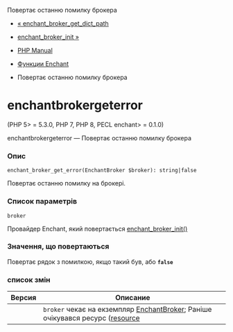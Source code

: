 Повертає останню помилку брокера

-   [« enchant\_broker\_get\_dict\_path](function.enchant-broker-get-dict-path.html)
    
-   [enchant\_broker\_init »](function.enchant-broker-init.html)
    
-   [PHP Manual](index.html)
    
-   [Функции Enchant](ref.enchant.html)
    
-   Повертає останню помилку брокера
    

# enchantbrokergeterror

(PHP 5> = 5.3.0, PHP 7, PHP 8, PECL enchant> = 0.1.0)

enchantbrokergeterror — Повертає останню помилку брокера

### Опис

```methodsynopsis
enchant_broker_get_error(EnchantBroker $broker): string|false
```

Повертає останню помилку на брокері.

### Список параметрів

`broker`

Провайдер Enchant, який повертається [enchant\_broker\_init()](function.enchant-broker-init.html)

### Значення, що повертаються

Повертає рядок з помилкою, якщо такий був, або **`false`**

### список змін

| Версия | Описание |
| --- | --- |
|  | `broker` чекає на екземпляр [EnchantBroker](class.enchantbroker.html); Раніше очікувався ресурс ([resource](language.types.resource.html) |